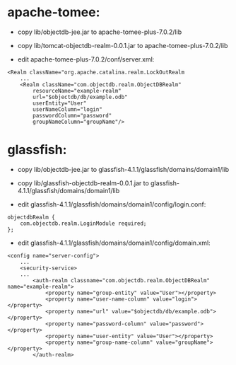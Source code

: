 # apache-tomee:
- copy lib/objectdb-jee.jar to apache-tomee-plus-7.0.2/lib

- copy lib/tomcat-objectdb-realm-0.0.1.jar to apache-tomee-plus-7.0.2/lib

- edit apache-tomee-plus-7.0.2/conf/server.xml:
~~~~
<Realm className="org.apache.catalina.realm.LockOutRealm 
	...
	<Realm className="com.objectdb.realm.ObjectDBRealm" 
		resourceName="example-realm" 
		url="$objectdb/db/example.odb"
		userEntity="User" 
		userNameColumn="login" 
		passwordColumn="password"
		groupNameColumn="groupName"/>
~~~~
			 
# glassfish:
- copy lib/objectdb-jee.jar to glassfish-4.1.1/glassfish/domains/domain1/lib

- copy lib/glassfish-objectdb-realm-0.0.1.jar to glassfish-4.1.1/glassfish/domains/domain1/lib

- edit glassfish-4.1.1/glassfish/domains/domain1/config/login.conf:
~~~~
objectdbRealm {
	com.objectdb.realm.LoginModule required;
};
~~~~
	
- edit glassfish-4.1.1/glassfish/domains/domain1/config/domain.xml:
~~~~
<config name="server-config">
	...
	<security-service>
	...
		<auth-realm classname="com.objectdb.realm.ObjectDBRealm" name="example-realm">
			<property name="group-entity" value="User"></property>
			<property name="user-name-column" value="login"></property>
			<property name="url" value="$objectdb/db/example.odb"></property>
			<property name="password-column" value="password"></property>
			<property name="user-entity" value="User"></property>
			<property name="group-name-column" value="groupName"></property>
		</auth-realm>
~~~~